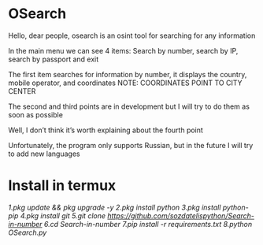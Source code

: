 # OSearch

Hello, dear people, osearch is an osint tool for searching for any information

In the main menu we can see 4 items: Search by number, search by IP, search by passport and exit

The first item searches for information by number, it displays the country, mobile operator, and coordinates NOTE: COORDINATES POINT TO CITY CENTER

The second and third points are in development but I will try to do them as soon as possible

Well, I don’t think it’s worth explaining about the fourth point

Unfortunately, the program only supports Russian, but in the future I will try to add new languages

# Install in termux
*1.pkg update && pkg upgrade -y*
*2.pkg install python*
*3.pkg install python-pip*
*4.pkg install git*
*5.git clone https://github.com/sozdatelispython/Search-in-number*
*6.cd Search-in-number*
*7.pip install -r requirements.txt*
*8.python OSearch.py*